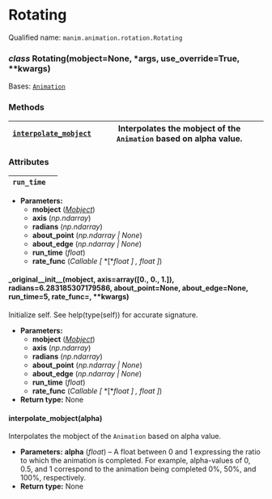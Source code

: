 # Rotating

Qualified name: `manim.animation.rotation.Rotating`

### *class* Rotating(mobject=None, \*args, use_override=True, \*\*kwargs)

Bases: [`Animation`](manim.animation.animation.Animation.md#manim.animation.animation.Animation)

### Methods

| [`interpolate_mobject`](#manim.animation.rotation.Rotating.interpolate_mobject)   | Interpolates the mobject of the `Animation` based on alpha value.   |
|-----------------------------------------------------------------------------------|---------------------------------------------------------------------|

### Attributes

| `run_time`   |    |
|--------------|----|
* **Parameters:**
  * **mobject** ([*Mobject*](manim.mobject.mobject.Mobject.md#manim.mobject.mobject.Mobject))
  * **axis** (*np.ndarray*)
  * **radians** (*np.ndarray*)
  * **about_point** (*np.ndarray* *|* *None*)
  * **about_edge** (*np.ndarray* *|* *None*)
  * **run_time** (*float*)
  * **rate_func** (*Callable* *[* *[**float* *]* *,* *float* *]*)

#### \_original_\_init_\_(mobject, axis=array([0., 0., 1.]), radians=6.283185307179586, about_point=None, about_edge=None, run_time=5, rate_func=<function linear>, \*\*kwargs)

Initialize self.  See help(type(self)) for accurate signature.

* **Parameters:**
  * **mobject** ([*Mobject*](manim.mobject.mobject.Mobject.md#manim.mobject.mobject.Mobject))
  * **axis** (*np.ndarray*)
  * **radians** (*np.ndarray*)
  * **about_point** (*np.ndarray* *|* *None*)
  * **about_edge** (*np.ndarray* *|* *None*)
  * **run_time** (*float*)
  * **rate_func** (*Callable* *[* *[**float* *]* *,* *float* *]*)
* **Return type:**
  None

#### interpolate_mobject(alpha)

Interpolates the mobject of the `Animation` based on alpha value.

* **Parameters:**
  **alpha** (*float*) – A float between 0 and 1 expressing the ratio to which the animation
  is completed. For example, alpha-values of 0, 0.5, and 1 correspond
  to the animation being completed 0%, 50%, and 100%, respectively.
* **Return type:**
  None
